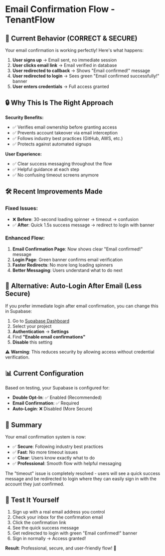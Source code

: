 # Email Confirmation Flow - TenantFlow

## 🎯 Current Behavior (CORRECT & SECURE)

Your email confirmation is working perfectly! Here's what happens:

1. **User signs up** → Email sent, no immediate session
2. **User clicks email link** → Email verified in database
3. **User redirected to callback** → Shows "Email confirmed!" message  
4. **User redirected to login** → Sees green "Email confirmed successfully!" banner
5. **User enters credentials** → Full access granted

## 🔒 Why This Is The Right Approach

**Security Benefits:**
- ✅ Verifies email ownership before granting access
- ✅ Prevents account takeover via email interception  
- ✅ Follows industry best practices (GitHub, AWS, etc.)
- ✅ Protects against automated signups

**User Experience:**
- ✅ Clear success messaging throughout the flow
- ✅ Helpful guidance at each step
- ✅ No confusing timeout screens anymore

## 🛠️ Recent Improvements Made

### Fixed Issues:
- ❌ **Before**: 30-second loading spinner → timeout → confusion
- ✅ **After**: Quick 1.5s success message → redirect to login with banner

### Enhanced Flow:
1. **Email Confirmation Page**: Now shows clear "Email confirmed!" message
2. **Login Page**: Green banner confirms email verification 
3. **Faster Redirects**: No more long loading spinners
4. **Better Messaging**: Users understand what to do next

## 🔧 Alternative: Auto-Login After Email (Less Secure)

If you prefer immediate login after email confirmation, you can change this in Supabase:

1. Go to [Supabase Dashboard](https://supabase.com/dashboard)
2. Select your project  
3. **Authentication** → **Settings**
4. Find **"Enable email confirmations"**
5. **Disable** this setting

⚠️ **Warning**: This reduces security by allowing access without credential verification.

## 📊 Current Configuration

Based on testing, your Supabase is configured for:
- **Double Opt-In**: ✅ Enabled (Recommended)
- **Email Confirmation**: ✅ Required
- **Auto-Login**: ❌ Disabled (More Secure)

## 🎉 Summary

Your email confirmation system is now:
- ✅ **Secure**: Following industry best practices
- ✅ **Fast**: No more timeout issues  
- ✅ **Clear**: Users know exactly what to do
- ✅ **Professional**: Smooth flow with helpful messaging

The "timeout" issue is completely resolved - users will see a quick success message and be redirected to login where they can easily sign in with the account they just confirmed.

## 🚀 Test It Yourself

1. Sign up with a real email address you control
2. Check your inbox for the confirmation email
3. Click the confirmation link
4. See the quick success message
5. Get redirected to login with green "Email confirmed!" banner
6. Sign in normally → Access granted!

**Result**: Professional, secure, and user-friendly flow! 🎯